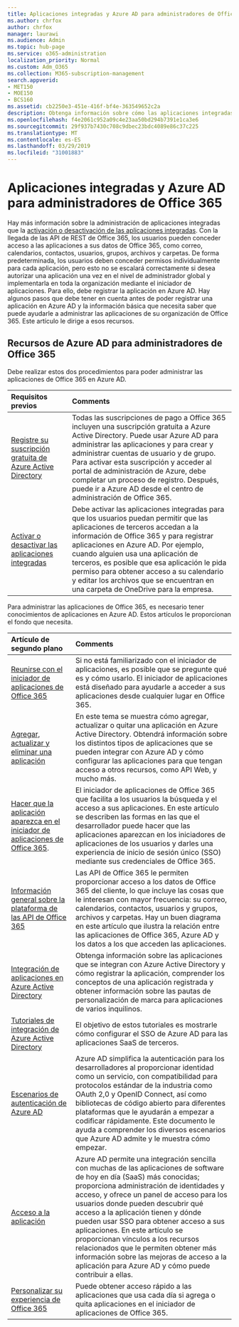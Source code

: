 ```yaml
---
title: Aplicaciones integradas y Azure AD para administradores de Office 365
ms.author: chrfox
author: chrfox
manager: laurawi
ms.audience: Admin
ms.topic: hub-page
ms.service: o365-administration
localization_priority: Normal
ms.custom: Adm_O365
ms.collection: M365-subscription-management
search.appverid:
- MET150
- MOE150
- BCS160
ms.assetid: cb2250e3-451e-416f-bf4e-363549652c2a
description: Obtenga información sobre cómo las aplicaciones integradas de O365 se registran y administran en Azure AD
ms.openlocfilehash: f4e2061c952a09c4e23aa50bd294b7391e1ca3e6
ms.sourcegitcommit: 29f937b7430c708c9dbec23bdc4089e86c37c225
ms.translationtype: MT
ms.contentlocale: es-ES
ms.lasthandoff: 03/29/2019
ms.locfileid: "31001883"
---
```

# <a name="integrated-apps-and-azure-ad-for-office-365-administrators"></a>Aplicaciones integradas y Azure AD para administradores de Office 365

Hay más información sobre la administración de aplicaciones integradas que la [activación o desactivación de las aplicaciones integradas](https://support.office.com/article/7e453a40-66df-44ab-92a1-96786cb7fb34#__toc379982114). Con la llegada de las API de REST de Office 365, los usuarios pueden conceder acceso a las aplicaciones a sus datos de Office 365, como correo, calendarios, contactos, usuarios, grupos, archivos y carpetas. De forma predeterminada, los usuarios deben conceder permisos individualmente para cada aplicación, pero esto no se escalará correctamente si desea autorizar una aplicación una vez en el nivel de administrador global y implementarla en toda la organización mediante el iniciador de aplicaciones. Para ello, debe registrar la aplicación en Azure AD. Hay algunos pasos que debe tener en cuenta antes de poder registrar una aplicación en Azure AD y la información básica que necesita saber que puede ayudarle a administrar las aplicaciones de su organización de Office 365. Este artículo le dirige a esos recursos.
  
## <a name="azure-ad-resources-for-office-365-admins"></a>Recursos de Azure AD para administradores de Office 365

Debe realizar estos dos procedimientos para poder administrar las aplicaciones de Office 365 en Azure AD.
  
|**Requisitos previos**|**Comments**|
|:-----|:-----|
|[Registre su suscripción gratuita de Azure Active Directory](https://go.microsoft.com/fwlink/?LinkId=617127) <br/> |Todas las suscripciones de pago a Office 365 incluyen una suscripción gratuita a Azure Active Directory. Puede usar Azure AD para administrar las aplicaciones y para crear y administrar cuentas de usuario y de grupo. Para activar esta suscripción y acceder al portal de administración de Azure, debe completar un proceso de registro. Después, puede ir a Azure AD desde el centro de administración de Office 365.  <br/> |
|[Activar o desactivar las aplicaciones integradas](https://support.office.com/article/7e453a40-66df-44ab-92a1-96786cb7fb34#__toc379982114) <br/> |Debe activar las aplicaciones integradas para que los usuarios puedan permitir que las aplicaciones de terceros accedan a la información de Office 365 y para registrar aplicaciones en Azure AD. Por ejemplo, cuando alguien usa una aplicación de terceros, es posible que esa aplicación le pida permiso para obtener acceso a su calendario y editar los archivos que se encuentran en una carpeta de OneDrive para la empresa.  <br/> |
   
Para administrar las aplicaciones de Office 365, es necesario tener conocimientos de aplicaciones en Azure AD. Estos artículos le proporcionan el fondo que necesita.
  
|**Artículo de segundo plano**|**Comments**|
|:-----|:-----|
|[Reunirse con el iniciador de aplicaciones de Office 365](https://support.office.com/article/79f12104-6fed-442f-96a0-eb089a3f476a) <br/> |Si no está familiarizado con el iniciador de aplicaciones, es posible que se pregunte qué es y cómo usarlo. El iniciador de aplicaciones está diseñado para ayudarle a acceder a sus aplicaciones desde cualquier lugar en Office 365.  <br/> |
|[Agregar, actualizar y eliminar una aplicación](https://go.microsoft.com/fwlink/?LinkId=617137) <br/> |En este tema se muestra cómo agregar, actualizar o quitar una aplicación en Azure Active Directory. Obtendrá información sobre los distintos tipos de aplicaciones que se pueden integrar con Azure AD y cómo configurar las aplicaciones para que tengan acceso a otros recursos, como API Web, y mucho más.  <br/> |
|[Hacer que la aplicación aparezca en el iniciador de aplicaciones de Office 365](https://go.microsoft.com/fwlink/?LinkId=617138).  <br/> |El iniciador de aplicaciones de Office 365 que facilita a los usuarios la búsqueda y el acceso a sus aplicaciones. En este artículo se describen las formas en las que el desarrollador puede hacer que las aplicaciones aparezcan en los iniciadores de aplicaciones de los usuarios y darles una experiencia de inicio de sesión único (SSO) mediante sus credenciales de Office 365.  <br/> |
|[Información general sobre la plataforma de las API de Office 365](https://go.microsoft.com/fwlink/?LinkId=617140) <br/> |Las API de Office 365 le permiten proporcionar acceso a los datos de Office 365 del cliente, lo que incluye las cosas que le interesan con mayor frecuencia: su correo, calendarios, contactos, usuarios y grupos, archivos y carpetas. Hay un buen diagrama en este artículo que ilustra la relación entre las aplicaciones de Office 365, Azure AD y los datos a los que acceden las aplicaciones.  <br/> |
|[Integración de aplicaciones en Azure Active Directory](https://docs.microsoft.com/azure/active-directory/develop/quickstart-v1-add-azure-ad-app) <br/> | Obtenga información sobre las aplicaciones que se integran con Azure Active Directory y cómo registrar la aplicación, comprender los conceptos de una aplicación registrada y obtener información sobre las pautas de personalización de marca para aplicaciones de varios inquilinos.  <br/> |
|[Tutoriales de integración de Azure Active Directory](https://docs.microsoft.com/azure/active-directory/saas-apps/tutorial-list) <br/> |El objetivo de estos tutoriales es mostrarle cómo configurar el SSO de Azure AD para las aplicaciones SaaS de terceros.  <br/> |
|[Escenarios de autenticación de Azure AD](https://go.microsoft.com/fwlink/?LinkId=617145) <br/> |Azure AD simplifica la autenticación para los desarrolladores al proporcionar identidad como un servicio, con compatibilidad para protocolos estándar de la industria como OAuth 2,0 y OpenID Connect, así como bibliotecas de código abierto para diferentes plataformas que le ayudarán a empezar a codificar rápidamente. Este documento le ayuda a comprender los diversos escenarios que Azure AD admite y le muestra cómo empezar.  <br/> |
|[Acceso a la aplicación](https://docs.microsoft.com/azure/active-directory/manage-apps/what-is-access-management) <br/> |Azure AD permite una integración sencilla con muchas de las aplicaciones de software de hoy en día (SaaS) más conocidas; proporciona administración de identidades y acceso, y ofrece un panel de acceso para los usuarios donde pueden descubrir qué acceso a la aplicación tienen y dónde pueden usar SSO para obtener acceso a sus aplicaciones. En este artículo se proporcionan vínculos a los recursos relacionados que le permiten obtener más información sobre las mejoras de acceso a la aplicación para Azure AD y cómo puede contribuir a ellas.  <br/> |
|[Personalizar su experiencia de Office 365](https://support.office.com/article/eb34a21b-52fa-4fbf-a8d5-146132242985) <br/> |Puede obtener acceso rápido a las aplicaciones que usa cada día si agrega o quita aplicaciones en el iniciador de aplicaciones de Office 365.  <br/> |
   

